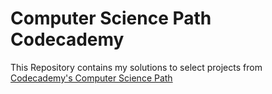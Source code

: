 # Computer Science Path Codecademy

This Repository contains my solutions to select projects from [Codecademy's Computer Science Path](https://www.codecademy.com/learn/paths/computer-science)